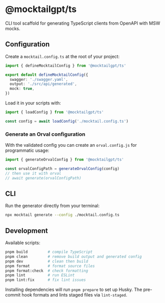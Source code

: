# @mocktailgpt/ts

CLI tool scaffold for generating TypeScript clients from OpenAPI with MSW mocks.

## Configuration

Create a `mocktail.config.ts` at the root of your project:

```ts
import { defineMocktailConfig } from '@mocktailgpt/ts'

export default defineMocktailConfig({
  swagger: './swagger.yaml',
  output: './src/api/generated',
  mock: true,
})
```

Load it in your scripts with:

```ts
import { loadConfig } from '@mocktailgpt/ts'

const config = await loadConfig('./mocktail.config.ts')
```

### Generate an Orval configuration

With the validated config you can create an `orval.config.js` for programmatic usage:

```ts
import { generateOrvalConfig } from '@mocktailgpt/ts'

const orvalConfigPath = generateOrvalConfig(config)
// then use it with orval
// await generate(orvalConfigPath)
```

## CLI

Run the generator directly from your terminal:

```bash
npx mocktail generate --config ./mocktail.config.ts
```

## Development

Available scripts:

```bash
pnpm build         # compile TypeScript
pnpm clean         # remove build output and generated config
pnpm dev           # clean then build
pnpm format        # format source files
pnpm format:check  # check formatting
pnpm lint          # run ESLint
pnpm lint:fix      # fix lint issues
```

Installing dependencies will run `pnpm prepare` to set up Husky.
The pre-commit hook formats and lints staged files via `lint-staged`.
